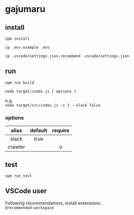 # gajumaru

## install

`npm install`

`cp .env.example .env`

`cp .vscode/settings.json.recommend .vscode/settings.json`

## run

`npm run build`

`node target/index.js [ options ]`

e.g.  
`node target/src/index.js -c 1 --slack false`

### options

|alias|default|require|
|:--:|:--:|:--:|
|slack|true||
|crawler||o|

## test

`npm run test`

## VSCode user

Following recommendations, install extensions.  
`@recommended:workspace`
